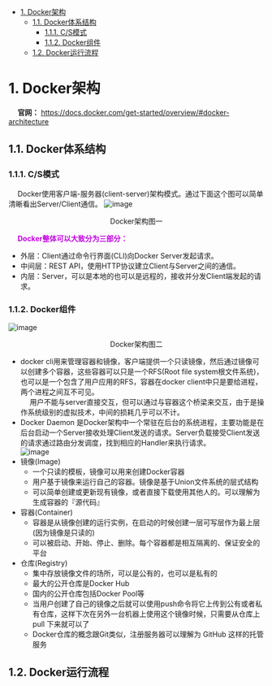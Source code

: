 
<!-- TOC -->

- [1. Docker架构](#1-docker架构)
    - [1.1. Docker体系结构](#11-docker体系结构)
        - [1.1.1. C/S模式](#111-cs模式)
        - [1.1.2. Docker组件](#112-docker组件)
    - [1.2. Docker运行流程](#12-docker运行流程)

<!-- /TOC -->

# 1. Docker架构
&emsp; **官网：** https://docs.docker.com/get-started/overview/#docker-architecture  

## 1.1. Docker体系结构  
<!-- 
https://mp.weixin.qq.com/s/RvURRnoSFPywtR8Af7IZ-g
-->

<!-- 
Docker 客户端只需要向 Docker 服务器或守护进程发出请求，服务器或守护进程将完成所有工作并返回结果。  
Docker 提供了一个命令行工具和一整套 RESTful API。可以在同一台宿主机上运行 Docker 守护进程和客户端，也可以从本地的 Docker 客户端连接到运行在另一台宿主机上的远程 Docker 守护进程。Docker 以 root 权限运行它的守护进程，来处理普通用户无法完成的操作(如挂载文件系统)。Docker 程序是 Docker 守护进程的客户端程序，同样也需要以 root 身份运行。  
-->
<!-- 
![image](https://gitee.com/wt1814/pic-host/raw/master/images/devops/docker/docker-18.png)  

* distribution 负责与docker registry交互，上传镜像以及管理registry有关的源数据
* registry负责docker registry有关的身份认证、镜像查找、镜像验证以及管理registry mirror等交互操作
* image 负责与镜像源数据有关的存储、查找，镜像层的索引、查找以及镜像tar包有关的导入、导出操作
* reference负责存储本地所有镜像的repository和tag名，并维护与镜像id之间的映射关系
* layer模块负责与镜像层和容器层源数据有关的增删改查，并负责将镜像层的增删改查映射到实际存储镜像层文件的graphdriver模块
* graghdriver是所有与容器镜像相关操作的执行者
-->
### 1.1.1. C/S模式
&emsp; Docker使用客户端-服务器(client-server)架构模式。通过下面这个图可以简单清晰看出Server/Client通信。 
![image](https://gitee.com/wt1814/pic-host/raw/master/images/devops/docker/docker-45.png)  
<center>Docker架构图一</center>  

&emsp; **<font color = "clime">Docker整体可以大致分为三部分：</font>**

* 外层：Client通过命令行界面(CLI)向Docker Server发起请求。
* 中间层：REST API，使用HTTP协议建立Client与Server之间的通信。
* 内层：Server，可以是本地的也可以是远程的，接收并分发Client端发起的请求。

### 1.1.2. Docker组件
![image](https://gitee.com/wt1814/pic-host/raw/master/images/devops/docker/docker-16.png) 
<center>Docker架构图二</center> 

* docker cli用来管理容器和镜像，客户端提供一个只读镜像，然后通过镜像可以创建多个容器，这些容器可以只是一个RFS(Root file system根文件系统)，也可以是一个包含了用户应用的RFS，容器在docker client中只是要给进程，两个进程之间互不可见。  
&emsp; 用户不能与server直接交互，但可以通过与容器这个桥梁来交互，由于是操作系统级别的虚拟技术，中间的损耗几乎可以不计。  
* Docker Daemon 是Docker架构中一个常驻在后台的系统进程，主要功能是在后台启动一个Server接收处理Client发送的请求。Server负载接受Client发送的请求通过路由分发调度，找到相应的Handler来执行请求。  
![image](https://gitee.com/wt1814/pic-host/raw/master/images/devops/docker/docker-46.png)  
* 镜像(Image)
    * 一个只读的模板，镜像可以用来创建Docker容器
    * 用户基于镜像来运行自己的容器。镜像是基于Union文件系统的层式结构
    * 可以简单创建或更新现有镜像，或者直接下载使用其他人的。可以理解为生成容器的『源代码』
* 容器(Container)
    * 容器是从镜像创建的运行实例，在启动的时候创建一层可写层作为最上层(因为镜像是只读的)
    * 可以被启动、开始、停止、删除。每个容器都是相互隔离的、保证安全的平台
* 仓库(Registry)
    * 集中存放镜像文件的场所，可以是公有的，也可以是私有的
    * 最大的公开仓库是Docker Hub
    * 国内的公开仓库包括Docker Pool等
    * 当用户创建了自己的镜像之后就可以使用push命令将它上传到公有或者私有仓库，这样下次在另外一台机器上使用这个镜像时候，只需要从仓库上 pull 下来就可以了
    * Docker仓库的概念跟Git类似，注册服务器可以理解为 GitHub 这样的托管服务

<!-- 
&emsp; **Docker基本概念**  
* 宿主机：运行引擎的操作系统所在服务器。  

Docker Daemon守护进程：用于接收client的请求并处理请求。  
&emsp; Docker Daemon(或者Docker 服务器)用来监听 Docker API 的请求和管理 Docker 对象，比如镜像、容器、网络和卷。默认情况 docker 客户端和 docker daemon 位于同一主机，此时 daemon 监听 /var/run/docker.sock 这个 Unix 套接字文件，来获取来自客户端的 Docker 请求。当然通过配置，也可以借助网络来实现 Docker Client 和 daemon 之间的通信，默认非 TLS 端口为 2375，TLS 默认端口为 2376。  
-->

## 1.2. Docker运行流程  
<!-- 
https://blog.csdn.net/qq_20817327/article/details/108627035
-->

